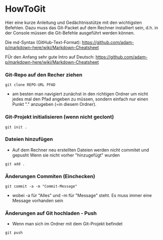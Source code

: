 # HowToGit #

Hier eine kurze Anleitung und Gedächtnisstütze mit den wichtigsten Befehlen.
Dazu muss das Git-Packet auf dem Rechner installiert sein, d.h. in der Console müssen die Git-Befehle ausgeführt werden können.

Die md-Syntax (GitHub-Text-Format): https://github.com/adam-p/markdown-here/wiki/Markdown-Cheatsheet

FÜr den Anfang sehr gute Intro auf Deutsch:
https://github.com/adam-p/markdown-here/wiki/Markdown-Cheatsheet

### Git-Repo auf den Recher ziehen ###
```
git clone REPO-URL PFAD
```

- am besten man navigiert zunächst in den richtigen Ordner um nicht jedes mal
den Pfad angeben zu müssen, sondern einfach nur einen Punkt "." anzugeben
(=in diesem Ordner).

### Git-Projekt initialisieren (wenn nicht geclont) ###
```
git init .
```
### Dateien hinzufügen ###
- Auf dem Rechner neu erstellten Dateien werden nicht commitet und gepusht Wenn sie nicht vorher "hinzugefügt" wurden
```
git add .
```
### Änderungen Commiten (Einchecken) ###
```
git commit -a -m "Commit-Message"
```
- wobei -a für "Alles" und -m für "Message" steht. Es muss immer eine Message vorhanden sein

### Änderungen auf Git hochladen - Push ###

- Wenn man sich im Ordner mit dem Git-Projekt befindet
```
git push
```
